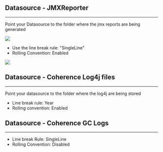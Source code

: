 ## Datasource - JMXReporter 
---
Point your Datasource to the folder where the jmx reports are being generated

 ![](/images/ds-jmxreporter-0.png)

 * Use the line break rule: "SingleLine"
 * Rolling Convention: Enabled

 ![](/images/ds-jmxreporter-1.png)


## Datasource - Coherence Log4j files
---

Point your datasource to the folder where the log4j are being stored

 * Line break rule: Year
 * Rolling convention: Enabled




## Datasource - Coherence GC Logs
---

 * Line break Rule: SingleLine
 * Rolling Convention: Disabled




